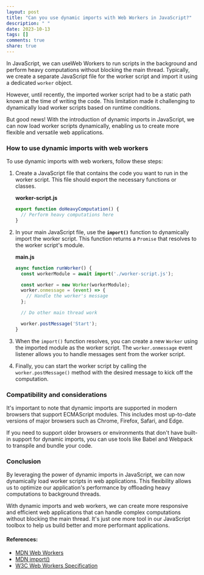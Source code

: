 ```yaml
---
layout: post
title: "Can you use dynamic imports with Web Workers in JavaScript?"
description: " "
date: 2023-10-13
tags: []
comments: true
share: true
---
```


In JavaScript, we can useWeb Workers to run scripts in the background and perform heavy computations without blocking the main thread. Typically, we create a separate JavaScript file for the worker script and import it using a dedicated `worker` object.

However, until recently, the imported worker script had to be a static path known at the time of writing the code. This limitation made it challenging to dynamically load worker scripts based on runtime conditions. 

But good news! With the introduction of dynamic imports in JavaScript, we can now load worker scripts dynamically, enabling us to create more flexible and versatile web applications.

### How to use dynamic imports with web workers

To use dynamic imports with web workers, follow these steps:

1. Create a JavaScript file that contains the code you want to run in the worker script. This file should export the necessary functions or classes.
   
   **worker-script.js**
   ```javascript
   export function doHeavyComputation() {
     // Perform heavy computations here
   }
   ```

2. In your main JavaScript file, use the **`import()`** function to dynamically import the worker script. This function returns a `Promise` that resolves to the worker script's module.
   
   **main.js**
   ```javascript
   async function runWorker() {
     const workerModule = await import('./worker-script.js');
   
     const worker = new Worker(workerModule);
     worker.onmessage = (event) => {
       // Handle the worker's message
     };
   
     // Do other main thread work
   
     worker.postMessage('Start');
   }
   ```

3. When the `import()` function resolves, you can create a new `Worker` using the imported module as the worker script. The `worker.onmessage` event listener allows you to handle messages sent from the worker script.
   
4. Finally, you can start the worker script by calling the `worker.postMessage()` method with the desired message to kick off the computation.
   

### Compatibility and considerations

It's important to note that dynamic imports are supported in modern browsers that support ECMAScript modules. This includes most up-to-date versions of major browsers such as Chrome, Firefox, Safari, and Edge.

If you need to support older browsers or environments that don't have built-in support for dynamic imports, you can use tools like Babel and Webpack to transpile and bundle your code.

### Conclusion

By leveraging the power of dynamic imports in JavaScript, we can now dynamically load worker scripts in web applications. This flexibility allows us to optimize our application's performance by offloading heavy computations to background threads.

With dynamic imports and web workers, we can create more responsive and efficient web applications that can handle complex computations without blocking the main thread. It's just one more tool in our JavaScript toolbox to help us build better and more performant applications.

#### References:
- [MDN Web Workers](https://developer.mozilla.org/en-US/docs/Web/API/Web_Workers_API/Using_web_workers)
- [MDN import()](https://developer.mozilla.org/en-US/docs/Web/JavaScript/Reference/Statements/import)
- [W3C Web Workers Specification](https://www.w3.org/TR/workers/)